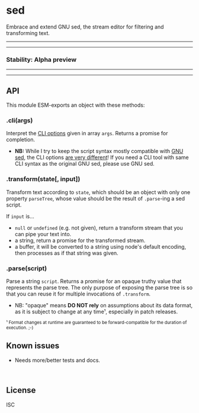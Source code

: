 ﻿
<!--#echo json="package.json" key="name" underline="=" -->
sed
===
<!--/#echo -->

<!--#echo json="package.json" key="description" -->
Embrace and extend GNU sed, the stream editor for filtering and transforming
text.
<!--/#echo -->


-----
-----
### Stability: Alpha preview
-----
-----




API
---

This module ESM-exports an object with these methods:

### .cli(args)

Interpret the [CLI options](docs/cli/) given in array `args`.
Returns a promise for completion.

* __NB:__ While I try to keep the script syntax mostly compatible with
  [GNU sed](https://www.gnu.org/software/sed/),
  the CLI options [are very different](docs/cli/)!
  If you need a CLI tool with same CLI syntax as the original GNU sed,
  please use GNU sed.



### .transform(state[, input])

Transform text according to `state`, which should be an object with only
one property `parseTree`, whose value should be the result of `.parse`-ing
a sed script.

If `input` is…

* `null` or `undefined` (e.g. not given), return a transform stream that
  you can pipe your text into.
* a string, return a promise for the transformed stream.
* a buffer, it will be converted to a string using node's default encoding,
  then processes as if that string was given.



### .parse(script)

Parse a string `script`.
Returns a promise for an opaque truthy value that represents the parse tree.
The only purpose of exposing the parse tree is so that you can reuse it
for multiple invocations of `.transform`.

* NB: "opaque" means __DO NOT rely__ on assumptions about its data format,
  as it is subject to change at any time¹, especially in patch releases.

<small>
¹ Format changes at runtime are guaranteed to be forward-compatible for
  the duration of execution. ;-)
</small>








<!--#toc stop="scan" -->



Known issues
------------

* Needs more/better tests and docs.




&nbsp;


License
-------
<!--#echo json="package.json" key=".license" -->
ISC
<!--/#echo -->
